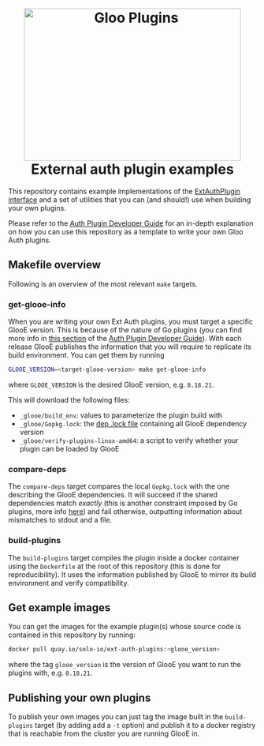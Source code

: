 <h1 align="center">
    <img src="https://github.com/solo-io/ext-auth-plugin-examples/raw/master/img/gloo-plugin.png" alt="Gloo Plugins" width="440" height="309">
  <br>
  External auth plugin examples
</h1>

This repository contains example implementations of the 
[ExtAuthPlugin interface](https://github.com/solo-io/ext-auth-plugins/blob/master/api/interface.go) and a set 
of utilities that you can (and should!) use when building your own plugins.

Please refer to the [Auth Plugin Developer Guide](https://gloo.solo.io/dev/writing_auth_plugins/) for an in-depth 
explanation on how you can use this repository as a template to write your own Gloo Auth plugins.

## Makefile overview
Following is an overview of the most relevant `make` targets.

### get-glooe-info
When you are writing your own Ext Auth plugins, you must target a specific GlooE version. This is because of the 
nature of Go plugins (you can find more info in [this section](https://gloo.solo.io/dev/writing_auth_plugins/#build-helper-tools) 
of the [Auth Plugin Developer Guide](https://gloo.solo.io/dev/writing_auth_plugins/)). With each release GlooE publishes 
the information that you will require to replicate its build environment. You can get them by running

```bash
GLOOE_VERSION=<target-glooe-version> make get-glooe-info
```

where `GLOOE_VERSION` is the desired GlooE version, e.g. `0.18.21`.

This will download the following files:
- `_glooe/build_env`: values to parameterize the plugin build with
- `_glooe/Gopkg.lock`: the [dep .lock file](https://golang.github.io/dep/docs/Gopkg.lock.html) containing all GlooE 
dependency version
- `_glooe/verify-plugins-linux-amd64`: a script to verify whether your plugin can be loaded by GlooE

### compare-deps
The `compare-deps` target compares the local `Gopkg.lock` with the one describing the GlooE dependencies. It will succeed 
if the shared dependencies match _exactly_ (this is another constraint imposed by Go plugins, more info 
[here](https://gloo.solo.io/dev/writing_auth_plugins/#build-helper-tools)) and fail otherwise, outputting information 
about mismatches to stdout and a file.

### build-plugins
The `build-plugins` target compiles the plugin inside a docker container using the `Dockerfile` at the root of this 
repository (this is done for reproducibility). It uses the information published by GlooE to mirror its build 
environment and verify compatibility.

## Get example images
You can get the images for the example plugin(s) whose source code is contained in this repository by running:

```bash
docker pull quay.io/solo-io/ext-auth-plugins:<glooe_version>
```

where the tag `glooe_version` is the version of GlooE you want to run the plugins with, e.g. `0.18.21`.

## Publishing your own plugins
To publish your own images you can just tag the image built in the `build-plugins` target (by adding add a `-t` option) 
and publish it to a docker registry that is reachable from the cluster you are running GlooE in.
